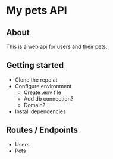 # My pets API

## About

This is a web api for users and their pets.

## Getting started

- Clone the repo at
- Configure environment
    - Create .env file
    - Add db connection?
    - Domain?
- Install dependencies

## Routes / Endpoints

- Users
- Pets 